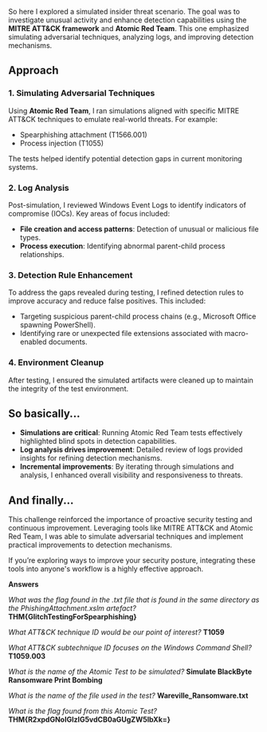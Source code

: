 So here I explored a simulated insider threat scenario. The goal was to investigate unusual activity and enhance detection capabilities using the **MITRE ATT&CK framework** and **Atomic Red Team**. This one emphasized simulating adversarial techniques, analyzing logs, and improving detection mechanisms.

## Approach

### 1. Simulating Adversarial Techniques
Using **Atomic Red Team**, I ran simulations aligned with specific MITRE ATT&CK techniques to emulate real-world threats. For example:
- Spearphishing attachment (T1566.001)
- Process injection (T1055)

The tests helped identify potential detection gaps in current monitoring systems.

### 2. Log Analysis
Post-simulation, I reviewed Windows Event Logs to identify indicators of compromise (IOCs). Key areas of focus included:
- **File creation and access patterns**: Detection of unusual or malicious file types.
- **Process execution**: Identifying abnormal parent-child process relationships.

### 3. Detection Rule Enhancement
To address the gaps revealed during testing, I refined detection rules to improve accuracy and reduce false positives. This included:
- Targeting suspicious parent-child process chains (e.g., Microsoft Office spawning PowerShell).
- Identifying rare or unexpected file extensions associated with macro-enabled documents.

### 4. Environment Cleanup
After testing, I ensured the simulated artifacts were cleaned up to maintain the integrity of the test environment.

## So basically...
- **Simulations are critical**: Running Atomic Red Team tests effectively highlighted blind spots in detection capabilities.
- **Log analysis drives improvement**: Detailed review of logs provided insights for refining detection mechanisms.
- **Incremental improvements**: By iterating through simulations and analysis, I enhanced overall visibility and responsiveness to threats.

## And finally...
This challenge reinforced the importance of proactive security testing and continuous improvement. Leveraging tools like MITRE ATT&CK and Atomic Red Team, I was able to simulate adversarial techniques and implement practical improvements to detection mechanisms. 

If you’re exploring ways to improve your security posture, integrating these tools into anyone's workflow is a highly effective approach.

**Answers**

*What was the flag found in the .txt file that is found in the same directory as the PhishingAttachment.xslm artefact?* **THM{GlitchTestingForSpearphishing}**

*What ATT&CK technique ID would be our point of interest?* **T1059**

*What ATT&CK subtechnique ID focuses on the Windows Command Shell?* **T1059.003**

*What is the name of the Atomic Test to be simulated?* **Simulate BlackByte Ransomware Print Bombing**

*What is the name of the file used in the test?* **Wareville_Ransomware.txt**

*What is the flag found from this Atomic Test?* **THM{R2xpdGNoIGlzIG5vdCB0aGUgZW5lbXk=}**
